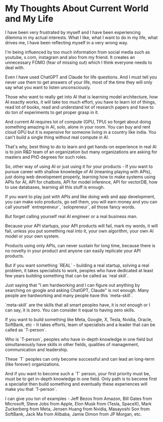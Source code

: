 # My Thoughts About Current World and My Life

<p>I have been very frustrated by myself and I have been experiencing dilemma in my actual interests. What I like, what I want to do in my life, what drives me, I have been reflecting myself in a very wrong way.</p>
<p>I'm being influenced by too much information from social media such as youtube, x.com, instagram and also from my friend. It creates an unnecessary FOMO (fear of missing out) which I think everyone needs to deal with.</p>
<p>Even I have used ChatGPT and Claude for life questions. And I must tell you never use them to get answers of your life, most of the time they will only say what you want to listen unconsciously.</p>
<p>Those who want to really get into AI that is learning model architecture, how AI exactly works, it will take too much effort, you have to learn lot of things, read lot of books, read and understand lot of research papers and have to do ton of experiments to get proper grasp in it.</p>
<p>And current AI requires lot of compute (GPU, TPU) so forget about doing something amazing in AI, solo, alone in your room. You can buy and rent cloud GPU but it is expensive for someone living in a country like india. You can't build a single thing without real compute in AI.</p>
<p>That's why, best thing to do to learn and get hands-on experience in real AI is to join R&D team of an organization but many organizations are asking for masters and PhD degrees for such roles.</p>
<p>So, other way of using AI or just using it for your products - If you want to pursue career with shallow knowledge of AI (meaning playing with APIs), just doing web development properly, learning how to make systems using APIs for AI, API for chatbots, API for model inference, API for vectorDB, how to use databases, learning all this stuff is enough.</p>
<p>If you want to play just with APIs and like doing web and app development, you can make solo products, go sell them, you will earn money and you can call yourself `entrepreneur`, `solopreneur`, all those fancy words.</p>
<p>But forget calling yourself real AI engineer or a real business man.</p>
<p>Because your API startups, your API products will fail, mark my words, it will fail, unless you put something real into it, your own algorithm, your own AI model or your own system.</p>
<p>Products using only APIs, can never sustain for long time, because there is no novelty in your product and anyone can easily replicate your API products.</p>
<p>But if you want something `REAL` - building a real startup, solving a real problem, it takes specialists to work, peoples who have dedicated at least few years building something that can be called as `real skill`.</p>
<p>Just saying that "I am hardworking and I can figure out anything by searching on google and asking ChatGPT, Claude" is not enough. Many people are hardworking and many people have this `meta-skill`.</p>
<p>`meta-skill` are the skills that all smart peoples have, it is not enough or I can say, it is zero. You can consider it equal to having zero skills.</p>
<p>If you want to build something like Meta, Google, X, Tesla, Nvidia, Oracle, SoftBank, etc - It takes efforts, team of specialists and a leader that can be called as `T-person`.</p>
<p>Who is `T-person`, peoples who have in-depth knowledge in one field but simultaneously have skills in other fields, qualities of management, communication and leadership.</p>
<p>These `T` peoples can only become successful and can lead an long-term (like forever) organizations.</p>
<p>And if you want to become such a `T` person, your first priority must be, must be to get in-depth knowledge in one field. Only path is to become first a specialist then build something and eventually these experiences will make you that `T-person`.</p>
<p>I can give you ton of examples - Jeff Bezos from Amazon, Bill Gates from Microsoft, Steve Jobs from Apple, Elon Musk from (Tesla, SpaceX), Mark Zuckerberg from Meta, Jensen Huang from Nvidia, Masayoshi Son from SoftBank, Jack Ma from Alibaba, Jamie Dimon from JP Morgan, etc. </p>
